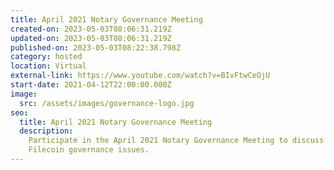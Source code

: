 ```yaml
---
title: April 2021 Notary Governance Meeting
created-on: 2023-05-03T08:06:31.219Z
updated-on: 2023-05-03T08:06:31.219Z
published-on: 2023-05-03T08:22:38.798Z
category: hosted
location: Virtual
external-link: https://www.youtube.com/watch?v=BIvFtwCeOjU
start-date: 2021-04-12T22:00:00.000Z
image:
  src: /assets/images/governance-logo.jpg
seo:
  title: April 2021 Notary Governance Meeting
  description:
    Participate in the April 2021 Notary Governance Meeting to discuss
    Filecoin governance issues.
---
```

